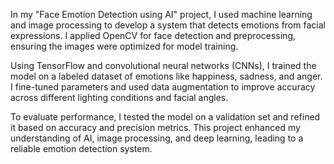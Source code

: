 In my "Face Emotion Detection using AI" project, I used machine learning and image processing to develop a system that detects emotions from facial expressions. I applied OpenCV for face detection and preprocessing, ensuring the images were optimized for model training.

Using TensorFlow and convolutional neural networks (CNNs), I trained the model on a labeled dataset of emotions like happiness, sadness, and anger. I fine-tuned parameters and used data augmentation to improve accuracy across different lighting conditions and facial angles.

To evaluate performance, I tested the model on a validation set and refined it based on accuracy and precision metrics. This project enhanced my understanding of AI, image processing, and deep learning, leading to a reliable emotion detection system.
